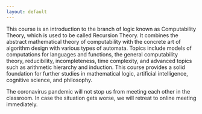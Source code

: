 ```yaml
---
layout: default
---
```


This course is an introduction to the branch of logic known as Computability Theory, which is used to be called Recursion Theory. It combines the abstract mathematical theory of computability with the concrete art of algorithm design with various types of automata. Topics include models of computations for languages and functions, the general computability theory, reducibility, incompleteness, time complexity, and advanced topics such as arithmetic hierarchy and induction. This course provides a solid foundation for further studies in mathematical logic, artificial intelligence, cognitive science, and philosophy. 

The coronavirus pandemic will not stop us from meeting each other in the classroom. In case the situation gets worse, we will retreat to online meeting immediately. 


